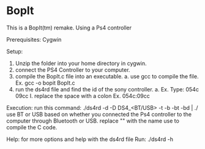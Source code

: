 # BopIt
This is a BopIt(tm) remake. Using a Ps4 controller

Prerequisites:
Cygwin

Setup:
1. Unzip the folder into your home directory in cygwin. 
2. connect the PS4 Controller to your computer.
3. compile the BopIt.c file into an executable.
    a. use gcc to compile the file. Ex. gcc -o bopit BopIt.c
4. run the ds4rd file and find the id of the sony controller.
    a. Ex. Type: 054c 09cc
        I. replace the space with a colon Ex. 054c:09cc

Execution: 
run this command:
./ds4rd -d <device id> -D DS4_<BT/USB> -t -b -bt -bd | ./<filename>
use BT or USB based on whether you connected the Ps4 controller to the computer through Bluetooth or USB.
replace "<filename>" with the name use to compile the C code.

Help:
for more options and help with the ds4rd file
Run: ./ds4rd -h
